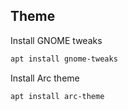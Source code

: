## Theme

Install GNOME tweaks

```sh
apt install gnome-tweaks
```

Install Arc theme

```sh
apt install arc-theme
```
